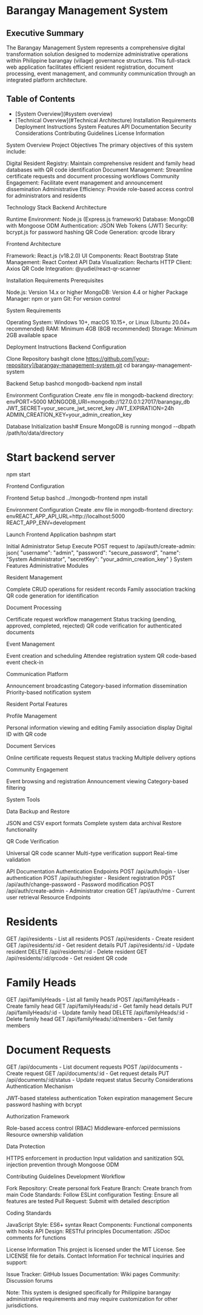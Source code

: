 # Barangay Management System

## Executive Summary
The Barangay Management System represents a comprehensive digital transformation solution designed to modernize administrative operations within Philippine barangay (village) governance structures. This full-stack web application facilitates efficient resident registration, document processing, event management, and community communication through an integrated platform architecture.

## Table of Contents

- [System Overview](#system overview)
- [Technical Overview](#Technical Architecture)
Installation Requirements
Deployment Instructions
System Features
API Documentation
Security Considerations
Contributing Guidelines
License Information

System Overview
Project Objectives
The primary objectives of this system include:

Digital Resident Registry: Maintain comprehensive resident and family head databases with QR code identification
Document Management: Streamline certificate requests and document processing workflows
Community Engagement: Facilitate event management and announcement dissemination
Administrative Efficiency: Provide role-based access control for administrators and residents

Technology Stack
Backend Architecture

Runtime Environment: Node.js (Express.js framework)
Database: MongoDB with Mongoose ODM
Authentication: JSON Web Tokens (JWT)
Security: bcrypt.js for password hashing
QR Code Generation: qrcode library

Frontend Architecture

Framework: React.js (v18.2.0)
UI Components: React Bootstrap
State Management: React Context API
Data Visualization: Recharts
HTTP Client: Axios
QR Code Integration: @yudiel/react-qr-scanner

Installation Requirements
Prerequisites

Node.js: Version 14.x or higher
MongoDB: Version 4.4 or higher
Package Manager: npm or yarn
Git: For version control

System Requirements

Operating System: Windows 10+, macOS 10.15+, or Linux (Ubuntu 20.04+ recommended)
RAM: Minimum 4GB (8GB recommended)
Storage: Minimum 2GB available space

Deployment Instructions
Backend Configuration

Clone Repository
bashgit clone https://github.com/[your-repository]/barangay-management-system.git
cd barangay-management-system

Backend Setup
bashcd mongodb-backend
npm install

Environment Configuration
Create .env file in mongodb-backend directory:
envPORT=5000
MONGODB_URI=mongodb://127.0.0.1:27017/barangay_db
JWT_SECRET=your_secure_jwt_secret_key
JWT_EXPIRATION=24h
ADMIN_CREATION_KEY=your_admin_creation_key

Database Initialization
bash# Ensure MongoDB is running
mongod --dbpath /path/to/data/directory

# Start backend server
npm start


Frontend Configuration

Frontend Setup
bashcd ../mongodb-frontend
npm install

Environment Configuration
Create .env file in mongodb-frontend directory:
envREACT_APP_API_URL=http://localhost:5000
REACT_APP_ENV=development

Launch Frontend Application
bashnpm start


Initial Administrator Setup
Execute POST request to /api/auth/create-admin:
json{
  "username": "admin",
  "password": "secure_password",
  "name": "System Administrator",
  "secretKey": "your_admin_creation_key"
}
System Features
Administrative Modules

Resident Management

Complete CRUD operations for resident records
Family association tracking
QR code generation for identification


Document Processing

Certificate request workflow management
Status tracking (pending, approved, completed, rejected)
QR code verification for authenticated documents


Event Management

Event creation and scheduling
Attendee registration system
QR code-based event check-in


Communication Platform

Announcement broadcasting
Category-based information dissemination
Priority-based notification system



Resident Portal Features

Profile Management

Personal information viewing and editing
Family association display
Digital ID with QR code


Document Services

Online certificate requests
Request status tracking
Multiple delivery options


Community Engagement

Event browsing and registration
Announcement viewing
Category-based filtering



System Tools

Data Backup and Restore

JSON and CSV export formats
Complete system data archival
Restore functionality


QR Code Verification

Universal QR code scanner
Multi-type verification support
Real-time validation



API Documentation
Authentication Endpoints
POST   /api/auth/login              - User authentication
POST   /api/auth/register           - Resident registration
POST   /api/auth/change-password    - Password modification
POST   /api/auth/create-admin       - Administrator creation
GET    /api/auth/me                 - Current user retrieval
Resource Endpoints
# Residents
GET    /api/residents               - List all residents
POST   /api/residents               - Create resident
GET    /api/residents/:id           - Get resident details
PUT    /api/residents/:id           - Update resident
DELETE /api/residents/:id           - Delete resident
GET    /api/residents/:id/qrcode    - Get resident QR code

# Family Heads
GET    /api/familyHeads             - List all family heads
POST   /api/familyHeads             - Create family head
GET    /api/familyHeads/:id         - Get family head details
PUT    /api/familyHeads/:id         - Update family head
DELETE /api/familyHeads/:id         - Delete family head
GET    /api/familyHeads/:id/members - Get family members

# Document Requests
GET    /api/documents               - List document requests
POST   /api/documents               - Create request
GET    /api/documents/:id           - Get request details
PUT    /api/documents/:id/status    - Update request status
Security Considerations
Authentication Mechanism

JWT-based stateless authentication
Token expiration management
Secure password hashing with bcrypt

Authorization Framework

Role-based access control (RBAC)
Middleware-enforced permissions
Resource ownership validation

Data Protection

HTTPS enforcement in production
Input validation and sanitization
SQL injection prevention through Mongoose ODM

Contributing Guidelines
Development Workflow

Fork Repository: Create personal fork
Feature Branch: Create branch from main
Code Standards: Follow ESLint configuration
Testing: Ensure all features are tested
Pull Request: Submit with detailed description

Coding Standards

JavaScript Style: ES6+ syntax
React Components: Functional components with hooks
API Design: RESTful principles
Documentation: JSDoc comments for functions

License Information
This project is licensed under the MIT License. See LICENSE file for details.
Contact Information
For technical inquiries and support:

Issue Tracker: GitHub Issues
Documentation: Wiki pages
Community: Discussion forums


Note: This system is designed specifically for Philippine barangay administrative requirements and may require customization for other jurisdictions.
